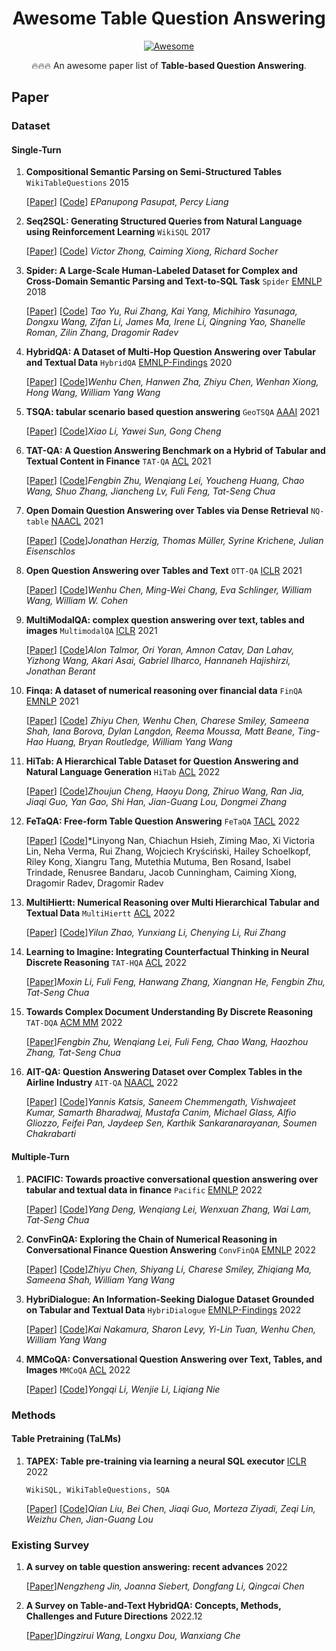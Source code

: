 <h1 align="center"> Awesome Table Question Answering </h1>

<p align="center">
  <a href="https://github.com/RenzeLou/awesome-instruction-learning"><img src="https://awesome.re/badge.svg" alt="Awesome" /></a>
</p>

<p align="center">
🔥🔥🔥 An awesome paper list of <b>Table-based Question Answering</b>. 
</p>


## Paper

### Dataset

#### Single-Turn

1. **Compositional Semantic Parsing on Semi-Structured Tables** `WikiTableQuestions` 2015
  
    [[Paper](https://arxiv.org/abs/1508.00305)] [[Code](https://ppasupat.github.io/WikiTableQuestions/)] *EPanupong Pasupat, Percy Liang* 
   
2. **Seq2SQL: Generating Structured Queries from Natural Language using Reinforcement Learning** `WikiSQL` 2017

    [[Paper](https://arxiv.org/abs/1709.00103)] [[Code](https://github.com/salesforce/WikiSQL)] *Victor Zhong, Caiming Xiong, Richard Socher*

3. **Spider: A Large-Scale Human-Labeled Dataset for Complex and Cross-Domain Semantic Parsing and Text-to-SQL Task** `Spider` <ins>EMNLP</ins> 2018

    [[Paper](https://arxiv.org/abs/1809.08887)] [[Code](https://github.com/taoyds/spider)] *Tao Yu, Rui Zhang, Kai Yang, Michihiro Yasunaga, Dongxu Wang, Zifan Li, James Ma, Irene Li, Qingning Yao, Shanelle Roman, Zilin Zhang, Dragomir Radev*
   
4. **HybridQA: A Dataset of Multi-Hop Question Answering over Tabular and Textual Data** `HybridQA` <ins>EMNLP-Findings</ins> 2020
    
    [[Paper](https://aclanthology.org/2020.findings-emnlp.91/)] [[Code](https://github.com/wenhuchen/HybridQA)]*Wenhu Chen, Hanwen Zha, Zhiyu Chen, Wenhan Xiong, Hong Wang, William Yang Wang*

5. **TSQA: tabular scenario based question answering** `GeoTSQA` <ins>AAAI</ins> 2021
    
    [[Paper](https://ojs.aaai.org/index.php/AAAI/article/view/17570)] [[Code](https://github.com/nju-websoft/TSQA)]*Xiao Li, Yawei Sun, Gong Cheng*

6. **TAT-QA: A Question Answering Benchmark on a Hybrid of Tabular and Textual Content in Finance** `TAT-QA` <ins>ACL</ins> 2021
    
    [[Paper](https://aclanthology.org/2021.acl-long.254/)] [[Code](https://github.com/NExTplusplus/TAT-QA)]*Fengbin Zhu, Wenqiang Lei, Youcheng Huang, Chao Wang, Shuo Zhang, Jiancheng Lv, Fuli Feng, Tat-Seng Chua*


7. **Open Domain Question Answering over Tables via Dense Retrieval** `NQ-table` <ins>NAACL</ins> 2021
   
    [[Paper](https://aclanthology.org/2021.naacl-main.43/)] [[Code](https://github.com/google-research/tapas)]*Jonathan Herzig, Thomas Müller, Syrine Krichene, Julian Eisenschlos* 

8. **Open Question Answering over Tables and Text** `OTT-QA` <ins>ICLR</ins> 2021
   
    [[Paper](https://arxiv.org/abs/2010.10439)] [[Code](https://github.com/wenhuchen/OTT-QA)]*Wenhu Chen, Ming-Wei Chang, Eva Schlinger, William Wang, William W. Cohen* 

9. **MultiModalQA: complex question answering over text, tables and images** `MultimodalQA` <ins>ICLR</ins> 2021
   
    [[Paper](https://openreview.net/forum?id=ee6W5UgQLa)] [[Code](https://github.com/allenai/multimodalqa)]*Alon Talmor, Ori Yoran, Amnon Catav, Dan Lahav, Yizhong Wang, Akari Asai, Gabriel Ilharco, Hannaneh Hajishirzi, Jonathan Berant* 

10. **Finqa: A dataset of numerical reasoning over financial data** `FinQA` <ins>EMNLP</ins> 2021
   
    [[Paper](https://arxiv.org/abs/2109.00122)] [[Code](https://github.com/czyssrs/FinQA)] *Zhiyu Chen, Wenhu Chen, Charese Smiley, Sameena Shah, Iana Borova, Dylan Langdon, Reema Moussa, Matt Beane, Ting-Hao Huang, Bryan Routledge, William Yang Wang* 

11. **HiTab: A Hierarchical Table Dataset for Question Answering and Natural Language Generation** `HiTab` <ins>ACL</ins> 2022
    
    [[Paper](https://aclanthology.org/2022.acl-long.78/)] [[Code](https://github.com/microsoft/hitab)]*Zhoujun Cheng, Haoyu Dong, Zhiruo Wang, Ran Jia, Jiaqi Guo, Yan Gao, Shi Han, Jian-Guang Lou, Dongmei Zhang*

12. **FeTaQA: Free-form Table Question Answering** `FeTaQA` <ins>TACL</ins> 2022
    
    [[Paper](https://aclanthology.org/2022.tacl-1.3/)] [[Code](https://github.com/Yale-LILY/FeTaQA)]*Linyong Nan, Chiachun Hsieh, Ziming Mao, Xi Victoria Lin, Neha Verma, Rui Zhang, Wojciech Kryściński, Hailey Schoelkopf, Riley Kong, Xiangru Tang, Mutethia Mutuma, Ben Rosand, Isabel Trindade, Renusree Bandaru, Jacob Cunningham, Caiming Xiong, Dragomir Radev, Dragomir Radev

13. **MultiHiertt: Numerical Reasoning over Multi Hierarchical Tabular and Textual Data** `MultiHiertt` <ins>ACL</ins> 2022
    
    [[Paper](https://aclanthology.org/2022.acl-long.454)] [[Code](https://github.com/psunlpgroup/MultiHiertt)]*Yilun Zhao, Yunxiang Li, Chenying Li, Rui Zhang*

14. **Learning to Imagine: Integrating Counterfactual Thinking in Neural Discrete Reasoning** `TAT-HQA` <ins>ACL</ins> 2022
    
    [[Paper](https://aclanthology.org/2022.acl-long.5.pdf)]*Moxin Li, Fuli Feng, Hanwang Zhang, Xiangnan He, Fengbin Zhu, Tat-Seng Chua*

15. **Towards Complex Document Understanding By Discrete Reasoning** `TAT-DQA` <ins>ACM MM</ins> 2022
    
    [[Paper](https://dl.acm.org/doi/abs/10.1145/3503161.3548422)]*Fengbin Zhu, Wenqiang Lei, Fuli Feng, Chao Wang, Haozhou Zhang, Tat-Seng Chua*

16. **AIT-QA: Question Answering Dataset over Complex Tables in the Airline Industry** `AIT-QA` <ins>NAACL</ins> 2022
    
    [[Paper](https://aclanthology.org/2022.naacl-industry.34/)] [[Code](https://github.com/IBM/AITQA)]*Yannis Katsis, Saneem Chemmengath, Vishwajeet Kumar, Samarth Bharadwaj, Mustafa Canim, Michael Glass, Alfio Gliozzo, Feifei Pan, Jaydeep Sen, Karthik Sankaranarayanan, Soumen Chakrabarti*

#### Multiple-Turn

1. **PACIFIC: Towards proactive conversational question answering over tabular and textual data in finance** `Pacific` <ins>EMNLP</ins> 2022
    
    [[Paper](https://arxiv.org/abs/2210.08817)] [[Code](https://github.com/dengyang17/PACIFIC/)]*Yang Deng, Wenqiang Lei, Wenxuan Zhang, Wai Lam, Tat-Seng Chua*

2. **ConvFinQA: Exploring the Chain of Numerical Reasoning in Conversational Finance Question Answering** `ConvFinQA` <ins>EMNLP</ins> 2022
    
    [[Paper](https://aclanthology.org/2022.emnlp-main.421/)] [[Code](https://github.com/czyssrs/ConvFinQA)]*Zhiyu Chen, Shiyang Li, Charese Smiley, Zhiqiang Ma, Sameena Shah, William Yang Wang*

3. **HybriDialogue: An Information-Seeking Dialogue Dataset Grounded on Tabular and Textual Data** `HybriDialogue` <ins>EMNLP-Findings</ins> 2022
    
    [[Paper](https://aclanthology.org/2022.findings-acl.41/)] [[Code](https://github.com/entitize/HybridDialogue)]*Kai Nakamura, Sharon Levy, Yi-Lin Tuan, Wenhu Chen, William Yang Wang*
   

4. **MMCoQA: Conversational Question Answering over Text, Tables, and Images** `MMCoQA` <ins>ACL</ins> 2022
    
    [[Paper](https://aclanthology.org/2022.acl-long.290/)] [[Code](https://github.com/liyongqi67/mmcoqa)]*Yongqi Li, Wenjie Li, Liqiang Nie*



### Methods

#### Table Pretraining (TaLMs)

1. **TAPEX: Table pre-training via learning a neural SQL executor**  <ins>ICLR</ins> 2022

    `WikiSQL, WikiTableQuestions, SQA`

    [[Paper](https://arxiv.org/pdf/2107.07653.pdf)] [[Code](https://github.com/microsoft/Table-Pretraining)]*Qian Liu, Bei Chen, Jiaqi Guo, Morteza Ziyadi, Zeqi Lin, Weizhu Chen, Jian-Guang Lou*




### Existing Survey
1. **A survey on table question answering: recent advances** 2022
   
   [[Paper](https://arxiv.org/pdf/2207.05270.pdf)]*Nengzheng Jin, Joanna Siebert, Dongfang Li, Qingcai Chen*

2. **A Survey on Table-and-Text HybridQA: Concepts, Methods, Challenges and Future Directions** 2022.12
   
   [[Paper](https://arxiv.org/abs/2212.13465)]*Dingzirui Wang, Longxu Dou, Wanxiang Che*















